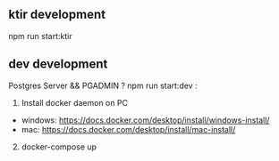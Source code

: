 ## ktir development

npm run start:ktir

## dev development

Postgres Server && PGADMIN
?
npm run start:dev
:

1. Install docker daemon on PC

- windows: https://docs.docker.com/desktop/install/windows-install/
- mac: https://docs.docker.com/desktop/install/mac-install/

2. docker-compose up
